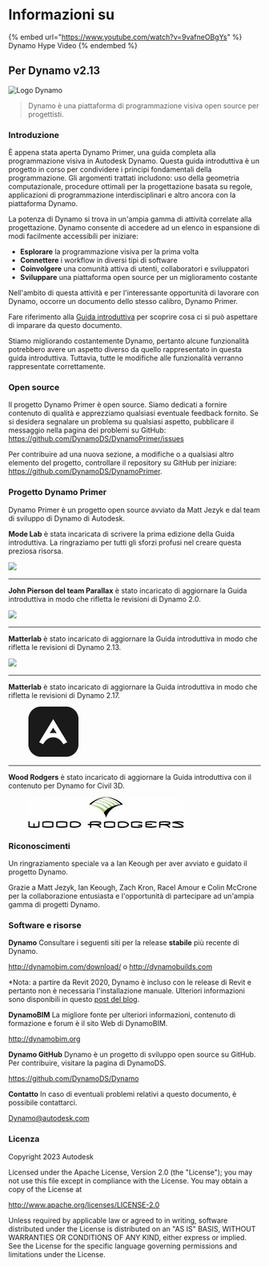 # Informazioni su

{% embed url="https://www.youtube.com/watch?v=9vafneOBgYs" %} Dynamo Hype Video {% endembed %}

## Per Dynamo v2.13

![Logo Dynamo](images/dynamo\_logo\_dark-trim.jpg)

> Dynamo è una piattaforma di programmazione visiva open source per progettisti.

### Introduzione

È appena stata aperta Dynamo Primer, una guida completa alla programmazione visiva in Autodesk Dynamo. Questa guida introduttiva è un progetto in corso per condividere i principi fondamentali della programmazione. Gli argomenti trattati includono: uso della geometria computazionale, procedure ottimali per la progettazione basata su regole, applicazioni di programmazione interdisciplinari e altro ancora con la piattaforma Dynamo.

La potenza di Dynamo si trova in un'ampia gamma di attività correlate alla progettazione. Dynamo consente di accedere ad un elenco in espansione di modi facilmente accessibili per iniziare:

* **Esplorare** la programmazione visiva per la prima volta
* **Connettere** i workflow in diversi tipi di software
* **Coinvolgere** una comunità attiva di utenti, collaboratori e sviluppatori
* **Sviluppare** una piattaforma open source per un miglioramento costante

Nell'ambito di questa attività e per l'interessante opportunità di lavorare con Dynamo, occorre un documento dello stesso calibro, Dynamo Primer.

Fare riferimento alla [Guida introduttiva](1\_introduction/2-primer-user-guide-dynamo-community-and-platform.md) per scoprire cosa ci si può aspettare di imparare da questo documento.

Stiamo migliorando costantemente Dynamo, pertanto alcune funzionalità potrebbero avere un aspetto diverso da quello rappresentato in questa guida introduttiva. Tuttavia, tutte le modifiche alle funzionalità verranno rappresentate correttamente.

### Open source

Il progetto Dynamo Primer è open source. Siamo dedicati a fornire contenuto di qualità e apprezziamo qualsiasi eventuale feedback fornito. Se si desidera segnalare un problema su qualsiasi aspetto, pubblicare il messaggio nella pagina dei problemi su GitHub: https://github.com/DynamoDS/DynamoPrimer/issues

Per contribuire ad una nuova sezione, a modifiche o a qualsiasi altro elemento del progetto, controllare il repository su GitHub per iniziare: https://github.com/DynamoDS/DynamoPrimer.

### Progetto Dynamo Primer

Dynamo Primer è un progetto open source avviato da Matt Jezyk e dal team di sviluppo di Dynamo di Autodesk.

**Mode Lab** è stata incaricata di scrivere la prima edizione della Guida introduttiva. La ringraziamo per tutti gli sforzi profusi nel creare questa preziosa risorsa.

![](images/MODELAB\_Logo.png)

***

**John Pierson del team Parallax** è stato incaricato di aggiornare la Guida introduttiva in modo che rifletta le revisioni di Dynamo 2.0.

![](images/PRLX\_Logo.jpg)

***

**Matterlab** è stato incaricato di aggiornare la Guida introduttiva in modo che rifletta le revisioni di Dynamo 2.13.

![](images/matterlab\_final-07.jpg)

***

**Matterlab** è stato incaricato di aggiornare la Guida introduttiva in modo che rifletta le revisioni di Dynamo 2.17.

<figure><img src=".gitbook/assets/Archilizer_2020.png" alt="" width="100"><figcaption></figcaption></figure>

***

**Wood Rodgers** è stato incaricato di aggiornare la Guida introduttiva con il contenuto per Dynamo for Civil 3D.

<figure><img src=".gitbook/assets/WR_Logo_NoTagLine_Color (1).jpg" alt=""><figcaption></figcaption></figure>

### Riconoscimenti

Un ringraziamento speciale va a Ian Keough per aver avviato e guidato il progetto Dynamo.

Grazie a Matt Jezyk, Ian Keough, Zach Kron, Racel Amour e Colin McCrone per la collaborazione entusiasta e l'opportunità di partecipare ad un'ampia gamma di progetti Dynamo.

### Software e risorse

**Dynamo** Consultare i seguenti siti per la release **stabile** più recente di Dynamo.

http://dynamobim.com/download/ o http://dynamobuilds.com

*Nota: a partire da Revit 2020, Dynamo è incluso con le release di Revit e pertanto non è necessaria l'installazione manuale. Ulteriori informazioni sono disponibili in questo [post del blog](https://dynamobim.org/dynamo-core-2-1-release/).

**DynamoBIM** La migliore fonte per ulteriori informazioni, contenuto di formazione e forum è il sito Web di DynamoBIM.

http://dynamobim.org

**Dynamo GitHub** Dynamo è un progetto di sviluppo open source su GitHub. Per contribuire, visitare la pagina di DynamoDS.

https://github.com/DynamoDS/Dynamo

**Contatto** In caso di eventuali problemi relativi a questo documento, è possibile contattarci.

Dynamo@autodesk.com

### Licenza

Copyright 2023 Autodesk

Licensed under the Apache License, Version 2.0 (the "License"); you may not use this file except in compliance with the License. You may obtain a copy of the License at

http://www.apache.org/licenses/LICENSE-2.0

Unless required by applicable law or agreed to in writing, software distributed under the License is distributed on an "AS IS" BASIS, WITHOUT WARRANTIES OR CONDITIONS OF ANY KIND, either express or implied. See the License for the specific language governing permissions and limitations under the License.
